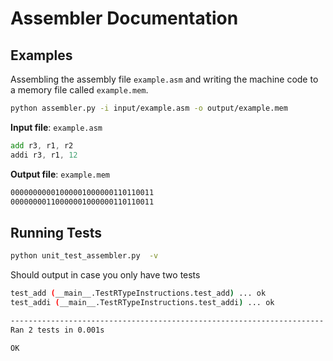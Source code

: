 # Assembler Documentation

## Examples

Assembling the assembly file `example.asm` and writing the machine code to a memory file called `example.mem`.

```sh
python assembler.py -i input/example.asm -o output/example.mem
```

**Input file**: `example.asm`

```asm
add r3, r1, r2
addi r3, r1, 12
```

**Output file**: `example.mem`
```txt
00000000001000001000000110110011
00000000110000001000000110110011
```

## Running Tests

```sh
python unit_test_assembler.py  -v
```

Should output in case you only have two tests

```sh
test_add (__main__.TestRTypeInstructions.test_add) ... ok
test_addi (__main__.TestRTypeInstructions.test_addi) ... ok

----------------------------------------------------------------------
Ran 2 tests in 0.001s

OK
```